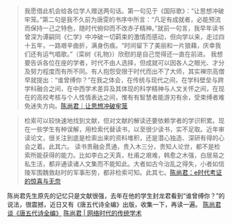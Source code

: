 > 我愿借此机会给各位学人赠送两句话。第一句见于《国际歌》：“让思想冲破牢笼。”第二句是我不久前为唐雯的书序中所言：“凡足有成就者，必能预流而保持一己之特色，随时代俯仰而不改赤子精神。”就前一句言，我早年读书曾深为谭嗣同《仁学》中冲破一切羁束的激情而感动，但向学以来，走过四十五年，一路艰辛曲折，满身伤痕。“时间留下了美丽和一片狼藉，庆幸我们还有运气唱歌。”（栾树《礼物》）欣慰的是自己觉得还一直在前进。
> 我想要告诉各位在座的学者，时代不由人选择，但成就可以因各人之眼光、才分及努力程度而有所不同。有人抱怨受限于时代而出不了大师，其实禅宗高僧早就提出：“谁曾缚你？”在我之体会，在传统与现代之间，在学科壁垒与跨学科融合之间，在中西学术差异及其体现的科学精神与人文关怀之间，在现在的高校考核与个人性情表达之间，惟有有智慧者能游刃有余，受束缚者难免迷失方向。[陈尚君｜让思想冲破牢笼](https://www.thepaper.cn/newsDetail_forward_25256320)

> 检索可以较快速地找到文献，但对文献的解读还要依赖学者的学识积累。现在一些学生有种误解，用检索代替读书，以至很少读书，实不足取。近年审读论文，很关注到底是检索出来的资料堆积，还是潜心独造、深研有得的心会之着。此其六。
> 读书贵融会贯通，贵入木三分，贵知人论世，都不是检索所能获得的能力。比如李白之天真，杜甫之艰难，韩愈之木强，白居易之私生活，都非通读诸人文集而不能知此。大者如古今治乱之得失，小者如信陵军围魏救赵时的军事形势，都非检索可知。此其七。[陈尚君：e时代考证的惊喜与无奈 ](https://wenku.baidu.com/view/940debaf02768e9951e738d9.html?_wkts_=1725160692361)

陈尚君先生原先的记忆只是文献很强，去年在他的学生封龙君看到“谁曾缚你？”的说法，很震撼，近日又有《唐五代诗全编》出版，收集一下，再读一遍。
[陈尚君谈《唐五代诗全编》](https://www.thepaper.cn/newsDetail_forward_28555569)
[陈尚君 | 网络时代的传统学术](https://www.thepaper.cn/newsDetail_forward_10248600)
